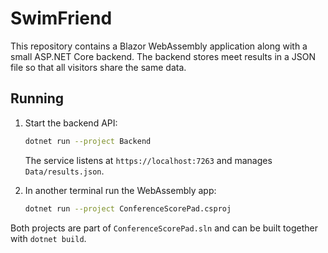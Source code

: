 # SwimFriend

This repository contains a Blazor WebAssembly application along with a small
ASP.NET Core backend. The backend stores meet results in a JSON file so that all
visitors share the same data.

## Running

1. Start the backend API:
   ```bash
   dotnet run --project Backend
   ```
   The service listens at `https://localhost:7263` and manages `Data/results.json`.

2. In another terminal run the WebAssembly app:
   ```bash
   dotnet run --project ConferenceScorePad.csproj
   ```

Both projects are part of `ConferenceScorePad.sln` and can be built together
with `dotnet build`.
